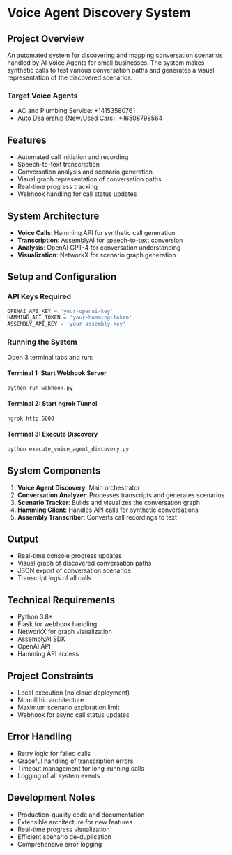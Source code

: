 # Voice Agent Discovery System

## Project Overview
An automated system for discovering and mapping conversation scenarios handled by AI Voice Agents for small businesses. The system makes synthetic calls to test various conversation paths and generates a visual representation of the discovered scenarios.

### Target Voice Agents
- AC and Plumbing Service: +14153580761
- Auto Dealership (New/Used Cars): +16508798564

## Features
- Automated call initiation and recording
- Speech-to-text transcription
- Conversation analysis and scenario generation
- Visual graph representation of conversation paths
- Real-time progress tracking
- Webhook handling for call status updates

## System Architecture
- **Voice Calls**: Hamming API for synthetic call generation
- **Transcription**: AssemblyAI for speech-to-text conversion
- **Analysis**: OpenAI GPT-4 for conversation understanding
- **Visualization**: NetworkX for scenario graph generation

## Setup and Configuration

### API Keys Required
```python
OPENAI_API_KEY = 'your-openai-key'
HAMMING_API_TOKEN = 'your-hamming-token'
ASSEMBLY_API_KEY = 'your-assembly-key'
```

### Running the System
Open 3 terminal tabs and run:

#### Terminal 1: Start Webhook Server
```bash
python run_webhook.py
```

#### Terminal 2: Start ngrok Tunnel
```bash
ngrok http 5000
```

#### Terminal 3: Execute Discovery
```bash
python execute_voice_agent_discovery.py
```

## System Components
1. **Voice Agent Discovery**: Main orchestrator
2. **Conversation Analyzer**: Processes transcripts and generates scenarios
3. **Scenario Tracker**: Builds and visualizes the conversation graph
4. **Hamming Client**: Handles API calls for synthetic conversations
5. **Assembly Transcriber**: Converts call recordings to text

## Output
- Real-time console progress updates
- Visual graph of discovered conversation paths
- JSON export of conversation scenarios
- Transcript logs of all calls

## Technical Requirements
- Python 3.8+
- Flask for webhook handling
- NetworkX for graph visualization
- AssemblyAI SDK
- OpenAI API
- Hamming API access

## Project Constraints
- Local execution (no cloud deployment)
- Monolithic architecture
- Maximum scenario exploration limit
- Webhook for async call status updates

## Error Handling
- Retry logic for failed calls
- Graceful handling of transcription errors
- Timeout management for long-running calls
- Logging of all system events

## Development Notes
- Production-quality code and documentation
- Extensible architecture for new features
- Real-time progress visualization
- Efficient scenario de-duplication
- Comprehensive error logging